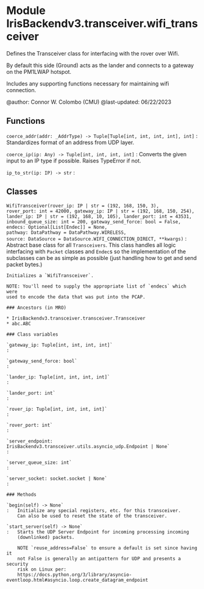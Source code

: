 Module IrisBackendv3.transceiver.wifi_transceiver
=================================================
Defines the Transceiver class for interfacing with the rover over Wifi.

By default this side (Ground) acts as the lander and connects to a gateway on
the PM1LWAP hotspot.

Includes any supporting functions necessary for maintaining wifi connection.

@author: Connor W. Colombo (CMU)
@last-updated: 06/22/2023

Functions
---------

    
`coerce_addr(addr: _AddrType) ‑> Tuple[Tuple[int, int, int, int], int]`
:   Standardizes format of an address from UDP layer.

    
`coerce_ip(ip: Any) ‑> Tuple[int, int, int, int]`
:   Converts the given input to an IP type if possible.
    Raises TypeError if not.

    
`ip_to_str(ip: IP) ‑> str`
:   

Classes
-------

`WifiTransceiver(rover_ip: IP | str = (192, 168, 150, 3), rover_port: int = 42000, gateway_ip: IP | str = (192, 168, 150, 254), lander_ip: IP | str = (192, 168, 10, 105), lander_port: int = 43531, inbound_queue_size: int = 200, gateway_send_force: bool = False, endecs: Optional[List[Endec]] = None, pathway: DataPathway = DataPathway.WIRELESS, source: DataSource = DataSource.WIFI_CONNECTION_DIRECT, **kwargs)`
:   Abstract base class for all `Transceivers`. This class handles all
    logic interfacing with `Packet` classes and `Endec`s so the implementation
    of the subclasses can be as simple as possible (just handling how to get
    and send packet bytes.)
    
    Initializes a `WifiTransceiver`.
    
    NOTE: You'll need to supply the appropriate list of `endecs` which were
    used to encode the data that was put into the PCAP.

    ### Ancestors (in MRO)

    * IrisBackendv3.transceiver.transceiver.Transceiver
    * abc.ABC

    ### Class variables

    `gateway_ip: Tuple[int, int, int, int]`
    :

    `gateway_send_force: bool`
    :

    `lander_ip: Tuple[int, int, int, int]`
    :

    `lander_port: int`
    :

    `rover_ip: Tuple[int, int, int, int]`
    :

    `rover_port: int`
    :

    `server_endpoint: IrisBackendv3.transceiver.utils.asyncio_udp.Endpoint | None`
    :

    `server_queue_size: int`
    :

    `server_socket: socket.socket | None`
    :

    ### Methods

    `begin(self) ‑> None`
    :   Initialize any special registers, etc. for this transceiver.
        Can also be used to reset the state of the transceiver.

    `start_server(self) ‑> None`
    :   Starts the UDP Server Endpoint for incoming processing incoming 
        (downlinked) packets.
        
        NOTE `reuse_address=False` to ensure a default is set since having it
        not False is generally an antipattern for UDP and presents a security
        risk on Linux per:
        https://docs.python.org/3/library/asyncio-eventloop.html#asyncio.loop.create_datagram_endpoint